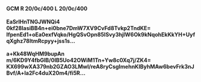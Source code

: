 #### GCM R 20/0c/400 L 20/0c/400
**EaSrlHnTNGJWNQi4**<br/>**0kf28lasiBB4n+ei0bne7DmW7XV9CvFd8Tvkp2TndKE=**<br/>**IfpenEd1+oEa0exfVqko/HgQSvOpn85ISvy3hjlW6Ok9kNqohEkKkYH+UyfqXghz78ItmRcpyy+jss1s...**<br/><br/>
**a+Kk48WqHM9bupAn**<br/>**m/6KD9Y4fbGlB/0IB5Uo42OWiM1Tn+Yw8c0Xq7j/ZK4=**<br/>**KX699wXA379nb2GZAO3LMwl/reA8ryCsgImehnKIByhMAw6bevFrk3nJBvf/A+la2Fc4duX20m4/fi5R...**